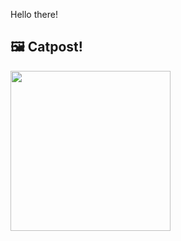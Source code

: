 Hello there!



## 🖼️ Catpost!

<sub>
    <img src="https://cdn2.thecatapi.com/images/12p.jpg" height="256">
</sub>

